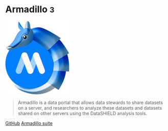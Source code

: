 # Armadillo <small>3</small>

![logo](img/armadillo-logo.png)

> Armadillo is a data portal that allows data stewards to share datasets on a server, and researchers to analyze these datasets and datasets shared on other servers using the DataSHIELD analysis tools.

[GitHub](https://github.com/molgenis/molgenis-service-armadillo)
[Armadillo suite](#armadillo-suite)